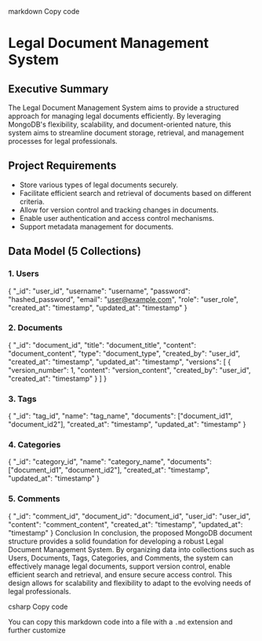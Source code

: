 markdown
Copy code
# Legal Document Management System

## Executive Summary

The Legal Document Management System aims to provide a structured approach for managing legal documents efficiently. By leveraging MongoDB's flexibility, scalability, and document-oriented nature, this system aims to streamline document storage, retrieval, and management processes for legal professionals.

## Project Requirements

- Store various types of legal documents securely.
- Facilitate efficient search and retrieval of documents based on different criteria.
- Allow for version control and tracking changes in documents.
- Enable user authentication and access control mechanisms.
- Support metadata management for documents.

## Data Model (5 Collections)

### 1. Users

{
  "_id": "user_id",
  "username": "username",
  "password": "hashed_password",
  "email": "user@example.com",
  "role": "user_role",
  "created_at": "timestamp",
  "updated_at": "timestamp"
}
### 2. Documents

{
  "_id": "document_id",
  "title": "document_title",
  "content": "document_content",
  "type": "document_type",
  "created_by": "user_id",
  "created_at": "timestamp",
  "updated_at": "timestamp",
  "versions": [
    {
      "version_number": 1,
      "content": "version_content",
      "created_by": "user_id",
      "created_at": "timestamp"
    }
  ]
}
### 3. Tags

{
  "_id": "tag_id",
  "name": "tag_name",
  "documents": ["document_id1", "document_id2"],
  "created_at": "timestamp",
  "updated_at": "timestamp"
}
### 4. Categories

{
  "_id": "category_id",
  "name": "category_name",
  "documents": ["document_id1", "document_id2"],
  "created_at": "timestamp",
  "updated_at": "timestamp"
}
### 5. Comments

{
  "_id": "comment_id",
  "document_id": "document_id",
  "user_id": "user_id",
  "content": "comment_content",
  "created_at": "timestamp",
  "updated_at": "timestamp"
}
Conclusion
In conclusion, the proposed MongoDB document structure provides a solid foundation for developing a robust Legal Document Management System. By organizing data into collections such as Users, Documents, Tags, Categories, and Comments, the system can effectively manage legal documents, support version control, enable efficient search and retrieval, and ensure secure access control. This design allows for scalability and flexibility to adapt to the evolving needs of legal professionals.

csharp
Copy code

You can copy this markdown code into a file with a `.md` extension and further customize